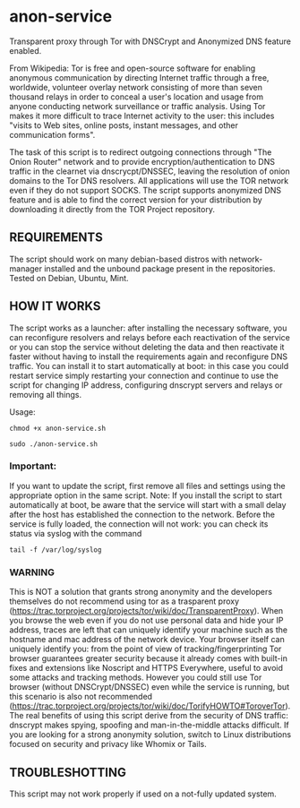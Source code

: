 # anon-service

Transparent proxy through Tor with DNSCrypt and Anonymized DNS feature enabled.

From Wikipedia: Tor is free and open-source software for enabling anonymous
communication by directing Internet traffic through a free, worldwide, volunteer
overlay network consisting of more than seven thousand relays in order to 
conceal a user's location and usage from anyone conducting network surveillance
or traffic analysis. Using Tor makes it more difficult to trace Internet
activity to the user: this includes "visits to Web sites, online posts, instant 
messages, and other communication forms".

The task of this script is to redirect outgoing connections through "The Onion 
Router" network and to provide encryption/authentication to DNS traffic in the 
clearnet via dnscrycpt/DNSSEC, leaving the resolution of onion domains to the 
Tor DNS resolvers.
All applications will use the TOR network even if they do not support SOCKS.
The script supports anonymized DNS feature and is able to find the correct 
version for your distribution by downloading it directly from the TOR Project 
repository.



## REQUIREMENTS


The script should work on many debian-based distros with network-manager installed
and the unbound package present in the repositories. Tested on Debian, Ubuntu, Mint.



## HOW IT WORKS

The script works as a launcher: after installing the necessary software, you can 
reconfigure resolvers and relays before each reactivation of the service or you can
stop the service without deleting the data and then reactivate it faster without 
having to install the requirements again and reconfigure DNS traffic.
You can install it to start automatically at boot: in this case you could restart
service simply restarting your connection and continue to use the script for
changing IP address, configuring dnscrypt servers and relays or removing all things.

Usage:

```
chmod +x anon-service.sh
```
```
sudo ./anon-service.sh
```

### Important: 
If you want to update the script, first remove all files and settings using the 
appropriate option in the same script.
Note:
If you install the script to start automatically at boot, be aware that the service 
will start with a small delay after the host has established the connection to the 
network. Before the service is fully loaded, the connection will not work: you can 
check its status via syslog with the command

```
tail -f /var/log/syslog
```
### WARNING

This is NOT a solution that grants strong anonymity and the developers themselves 
do not recommend using tor as a trasparent proxy
(https://trac.torproject.org/projects/tor/wiki/doc/TransparentProxy).
When you browse the web even if you do not use personal data and hide your IP address,
traces are left that can uniquely identify your machine such as the hostname and mac 
address of the network device. Your browser itself can uniquely identify you: from 
the point of view of tracking/fingerprinting Tor browser guarantees greater security 
because it already comes with built-in fixes and extensions like Noscript and HTTPS 
Everywhere, useful to avoid some attacks and tracking methods.
However you could still use Tor browser (without DNSCrypt/DNSSEC) even while the
service is running, but this scenario is also not recommended
(https://trac.torproject.org/projects/tor/wiki/doc/TorifyHOWTO#ToroverTor).
The real benefits of using this script derive from the security of DNS traffic: 
dnscrypt makes spying, spoofing and man-in-the-middle attacks difficult.
If you are looking for a strong anonymity solution, switch to Linux distributions 
focused on security and privacy like Whomix or Tails.

## TROUBLESHOTTING

This script may not work properly if used on a not-fully updated system.

